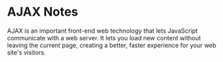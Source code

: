 # AJAX Notes

AJAX is an important front-end web technology that lets JavaScript communicate with a web server. It lets you load new content without leaving the current page, creating a better, faster experience for your web site's visitors.

